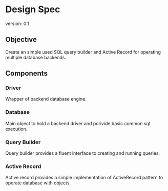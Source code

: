 # Design Spec 

version: 0.1

## Objective

Create an simple used SQL query builder and Active Record for operating multiple database backends.

## Components

### Driver
Wrapper of backend database engine.

### Database
Main object to hold a backend driver and porivide basic common sql execution.

### Query Builder
Query builder provides a fluent interface to creating and running queries. 

### Active Record
Active record provides a simple implementation of ActiveRecord pattern to operate database with objects. 
